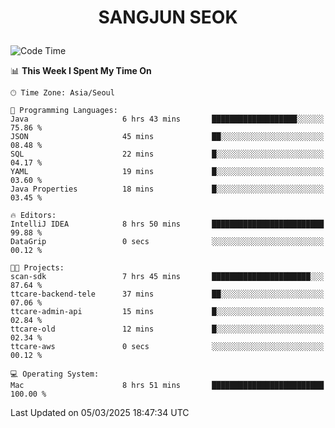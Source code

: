 <h1>
 <p align="center">
   SANGJUN SEOK
 </p>
</h1>

<!--START_SECTION:waka-->
![Code Time](http://img.shields.io/badge/Code%20Time-4%2C119%20hrs%2024%20mins-blue)

📊 **This Week I Spent My Time On** 

```text
🕑︎ Time Zone: Asia/Seoul

💬 Programming Languages: 
Java                     6 hrs 43 mins       ███████████████████░░░░░░   75.86 % 
JSON                     45 mins             ██░░░░░░░░░░░░░░░░░░░░░░░   08.48 % 
SQL                      22 mins             █░░░░░░░░░░░░░░░░░░░░░░░░   04.17 % 
YAML                     19 mins             █░░░░░░░░░░░░░░░░░░░░░░░░   03.60 % 
Java Properties          18 mins             █░░░░░░░░░░░░░░░░░░░░░░░░   03.45 % 

🔥 Editors: 
IntelliJ IDEA            8 hrs 50 mins       █████████████████████████   99.88 % 
DataGrip                 0 secs              ░░░░░░░░░░░░░░░░░░░░░░░░░   00.12 % 

🐱‍💻 Projects: 
scan-sdk                 7 hrs 45 mins       ██████████████████████░░░   87.64 % 
ttcare-backend-tele      37 mins             ██░░░░░░░░░░░░░░░░░░░░░░░   07.06 % 
ttcare-admin-api         15 mins             █░░░░░░░░░░░░░░░░░░░░░░░░   02.84 % 
ttcare-old               12 mins             █░░░░░░░░░░░░░░░░░░░░░░░░   02.34 % 
ttcare-aws               0 secs              ░░░░░░░░░░░░░░░░░░░░░░░░░   00.12 % 

💻 Operating System: 
Mac                      8 hrs 51 mins       █████████████████████████   100.00 % 
```


 Last Updated on 05/03/2025 18:47:34 UTC
<!--END_SECTION:waka-->
